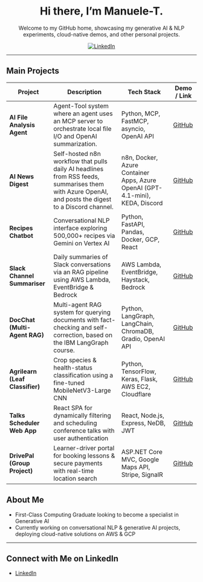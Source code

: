 <div align="center">

# Hi there, I’m Manuele-T.
Welcome to my GitHub home, showcasing my generative AI & NLP experiments, cloud-native demos, and other personal projects.

[![LinkedIn](https://img.shields.io/badge/LinkedIn-Connect-blue)](https://www.linkedin.com/in/manueletacchetti)

</div>

---
## Main Projects

| Project                        | Description                                                                                             | Tech Stack                                            | Demo / Link   |
|--------------------------------|---------------------------------------------------------------------------------------------------------|-------------------------------------------------------|---------------|
| **AI File Analysis Agent**     | Agent-Tool system where an agent uses an MCP server to orchestrate local file I/O and OpenAI summarization. | Python, MCP, FastMCP, asyncio, OpenAI API             | [GitHub](https://github.com/Manuele-T/Local-MCP-File-Analysis-Server) |
| **AI News Digest**             | Self-hosted n8n workflow that pulls daily AI headlines from RSS feeds, summarises them with Azure OpenAI, and posts the digest to a Discord channel. | n8n, Docker, Azure Container Apps, Azure OpenAI (GPT-4.1-mini), KEDA, Discord | [GitHub](https://github.com/Manuele-T/N8N_AI_News) |
| **Recipes Chatbot**            | Conversational NLP interface exploring 500,000+ recipes via Gemini on Vertex AI                          | Python, FastAPI, Pandas, Docker, GCP, React           | [GitHub](https://github.com/Manuele-T/Recipes_Chatbot)   |
| **Slack Channel Summariser**   | Daily summaries of Slack conversations via an RAG pipeline using AWS Lambda, EventBridge & Bedrock       | AWS Lambda, EventBridge, Haystack, Bedrock            | [GitHub](https://github.com/Manuele-T/SlackSummariser)   |
| **DocChat (Multi-Agent RAG)**  | Multi-agent RAG system for querying documents with fact-checking and self-correction, based on the IBM LangGraph course. | Python, LangGraph, LangChain, ChromaDB, Gradio, OpenAI API | [GitHub](https://github.com/Manuele-T/multi-agent-RAG-docchat-docling) |
| **Agrilearn (Leaf Classifier)**| Crop species & health-status classification using a fine-tuned MobileNetV3-Large CNN                     | Python, TensorFlow, Keras, Flask, AWS EC2, Cloudflare | [GitHub](https://github.com/Manuele-T/AgriLearn)   |
| **Talks Scheduler Web App**    | React SPA for dynamically filtering and scheduling conference talks with user authentication               | React, Node.js, Express, NeDB, JWT                    | [GitHub](https://github.com/Manuele-T/Conference_Planner)   |
| **DrivePal (Group Project)**   | Learner-driver portal for booking lessons & secure payments with real-time location search               | ASP.NET Core MVC, Google Maps API, Stripe, SignalR    | [GitHub](#)   |

## About Me
- First-Class Computing Graduate looking to become a specialist in Generative AI
- Currently working on conversational NLP & generative AI projects, deploying cloud-native solutions on AWS & GCP

---

## Connect with Me on LinkedIn

- [LinkedIn](https://www.linkedin.com/in/manueletacchetti)